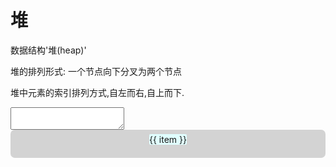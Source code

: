 # 堆

数据结构'堆(heap)'

堆的排列形式: 一个节点向下分叉为两个节点

堆中元素的索引排列方式,自左而右,自上而下.

<textarea v-model='arr'></textarea>

<div class='preview'>
    <div class='line' v-for='(line, idx) in array' :key='idx'>
        <div class='item' v-for='(item, i) in line' :key='i'><span class='inner'>{{ item }}</span></div>
        <div class='blank' v-if='idx === array.length - 1' :style='calcHolder(idx, line.length)'/>
    </div>
</div>

<script>
import { heap } from './utils'
export default {
    data() {
        return {
            arr: '1 2 3 4 5 6 7 8 9 10 11 12 13 14 15 16 17 18 19 20'
        }
    },
    computed:{
        array() {
            let arrs
            try {
                 arrs = heap(this.arr.trim().split(/\s+/))
            } catch (e) {
                arrs = []
            }
            return arrs
        }
    },
    methods: {
        calcHolder(lineIdx, lineLength) {
            const flex = Math.pow(2, lineIdx) - lineLength
            return {flex}
        }
    }
}
</script>
<style>
.preview{
    max-width: 540px;
    background: lightgray;
    padding: .5em;
    border-radius: .5em;
}
.line{
    display: flex;
    justify-content: center;
    align-items: center;
    padding-bottom: 1em;
}
.item {
    flex: 1;
    display: flex;
    justify-content: center;
    align-items: center;
}
.inner {
    display: inline-block;
    text-align: center;
    border-radius: 2px;
    background: lightcyan
}
</style>
